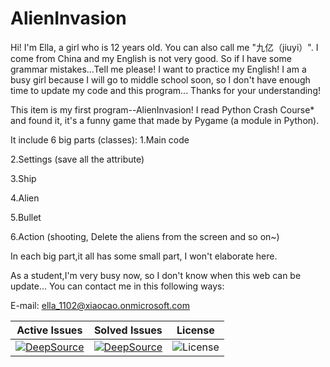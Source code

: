 # AlienInvasion
Hi! 
I'm Ella, a girl who is 12 years old. You can also call me "九亿（jiuyi）".
I come from China and my English is not very good. So if I have some grammar mistakes...Tell me please! I want to practice my English!
I am a busy girl because I will go to middle school soon, so I don't have enough time to update my code and this program... Thanks for your understanding!

This item is my first program--AlienInvasion!
I read Python Crash Course* and found it, it's a funny game that made by Pygame (a module in Python).

It include 6 big parts (classes):
1.Main code

2.Settings (save all the attribute)

3.Ship

4.Alien

5.Bullet

6.Action (shooting, Delete the aliens from the screen and so on~)

In each big part,it all has some small part, I won't elaborate here.

As a student,I'm very busy now, so I don't know when this web can be update...
You can contact me in this following ways:

E-mail: ella_1102@xiaocao.onmicrosoft.com

| Active Issues | Solved Issues | License |
| :---: | :---: | :---: |
| [![DeepSource](https://deepsource.io/gh/Ella1102-Python/AlienInvasion.svg/?label=active+issues&show_trend=true)](https://deepsource.io/gh/Ella1102-Python/AlienInvasion/?ref=repository-badge) | [![DeepSource](https://deepsource.io/gh/Ella1102-Python/AlienInvasion.svg/?label=resolved+issues&show_trend=true)](https://deepsource.io/gh/Ella1102-Python/AlienInvasion/?ref=repository-badge) | ![License](https://img.shields.io/github/license/Ella1102-Python/AlienInvasion?logo=license&style=flat-square)


